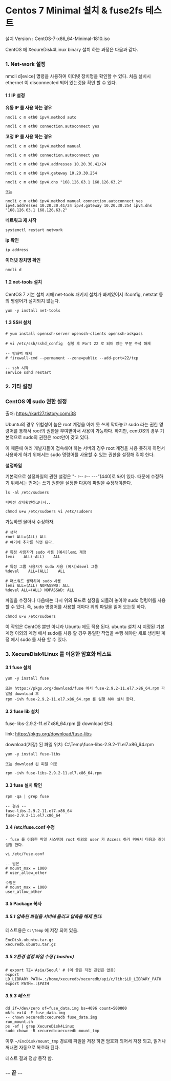 # Centos 7 Minimal 설치 & fuse2fs 테스트

설치 Version : CentOS-7-x86_64-Minimal-1810.iso

CentOS 에 XecureDisk4Linux binary 설치 하는 과정은 다음과 같다.



### 1.  Net-work 설정 

nmcli d[evice] 명령을 사용하여 이더넷 장치명을 확인할 수 있다. 처음 설치시 ethernet 이 disconnected 되어 있는것을 확인 할 수 있다. 

#### 1.1 IP 설정

**유동 IP 를 사용 하는 경우**

```
nmcli c m eth0 ipv4.method auto

nmcli c m eth0 connection.autoconnect yes
```



**고정 IP 를 사용 하는 경우**

```
nmcli c m eth0 ipv4.method manual

nmcli c m eth0 connection.autoconnect yes

nmcli c m eth0 ipv4.addresses 10.20.30.41/24

nmcli c m eth0 ipv4.gateway 10.20.30.254

nmcli c m eth0 ipv4.dns "168.126.63.1 168.126.63.2"

또는

nmcli c m eth0 ipv4.method manual connection.autoconnect yes ipv4.addresses 10.20.30.41/24 ipv4.gateway 10.20.30.254 ipv4.dns "168.126.63.1 168.126.63.2"
```



**네트워크 재 시작**

```systemctl restart network
systemctl restart network
```



**ip 확인**

```
ip address
```



**이더넷 장치명 확인**

```
nmcli d
```



#### 1.2 net-tools 설치

CentOS 7 기본 설치 시에 net-tools 패키지 설치가 빠져있어서 ifconfig, netstat 등의 명령어가 설치되지 않는다.

```
yum -y install net-tools 
```



#### 1.3 SSH 설치

```
# yum install openssh-server openssh-clients openssh-askpass

# vi /etc/ssh/sshd_config  실행 후 Port 22 로 되어 있는 부분 주석 해제

-- 방화벽 해제
# firewall-cmd --permanent --zone=public --add-port=22/tcp

-- ssh 시작
service sshd restart

```



### 2. 기타 설정

### CentOS 에 sudo 권한 설정

출처: <https://karl27.tistory.com/38>

 Ubuntu의 경우 위험성이 높은 root 계정을 아예 못 쓰게 막아놓고 sudo 라는 권한 명령어를 통해서 root의 권한을 부여받아서 사용이 가능하다. 하지만, centOS의 경우 기본적으로 sudo의 권한은 root만이 갖고 있다.

이 때문에 여러 개발자들이 접속해야 하는 서버의 경우 root 계정을 사용 못하게 하면서 사용하게 하기 위해서는 sudo 명령어를 사용할 수 있는 권한을 설정해 줘야 한다.

**설정파일**

기본적으로 설정파일의 권한 설정은 "- r-- r-- ---"(440)로 돠어 있다. 때문에 수정하기 위해서는 먼저는 쓰기 권한을 설정한 다음에 파일을 수정해야한다.

```ls -al /etc/sudoers 
ls -al /etc/sudoers 

퍼미션 상태확인하고나서.. 

chmod u+w /etc/sudoers vi /etc/sudoers
```



가능하면 몰아서 수정하자.

```
# 생략 
root ALL=(ALL) ALL 
# 여기에 추가를 하면 된다.

# 특정 사용자가 sudo 사용 (예시)lemi 계정
lemi    ALL(-ALL)    ALL

# 특정 그룹 사용자가 sudo 사용 (예시)devel 그룹
%devel    ALL=(ALL)    ALL

# 패스워드 생략하여 sudo 사용
lemi ALL=(ALL) NOPASSWD: ALL 
%devel ALL=(ALL) NOPASSWD: ALL
```

파일을 수정하나 다음에는 다시 위의 모드로 설정을 되돌려 놓아야 sudo 명령어를 사용할 수 있다. 즉, sudo 명령어를 사용할 때마다 위의 파일을 읽어 오는듯 하다.

```
chmod u-w /etc/sudoers
```

이 작업은 CentOS 뿐만 아니라 Ubuntu 에도 적용 된다. ubuntu 설치 시 지정된 기본 계정 이외의 계정 에서 sudo를 사용 할 경우 동일한 작업을 수행 해야만 새로 생성된 계정 에서 sudo 를 사용 할 수 있다.



### 3. XecureDisk4Linux 를 이용한 암호화 테스트

#### 3.1 fuse  설치

```
yum -y install fuse

또는 https://pkgs.org/download/fuse 에서 fuse-2.9.2-11.el7.x86_64.rpm 파일을 download 후 
rpm -ivh fuse-2.9.2-11.el7.x86_64.rpm 를 실행 하여 설치 한다.
```



#### 3.2 fuse lib 설치

fuse-libs-2.9.2-11.el7.x86_64.rpm 를 download 한다.

link: <https://pkgs.org/download/fuse-libs>

download(저장) 된 파일 위치: C:\Temp\fuse-libs-2.9.2-11.el7.x86_64.rpm

```
yum -y install fuse-libs

또는 download 된 피일 이용

rpm -ivh fuse-libs-2.9.2-11.el7.x86_64.rpm
```



#### 3.3 fuse 설치 확인

```
rpm -qa | grep fuse

-- 결과 --
fuse-libs-2.9.2-11.el7.x86_64
fuse-2.9.2-11.el7.x86_64

```



#### 3.4 /etc/fuse.conf 수정

```
- fuse 를 이용한 파일 시스템에 root 이외의 user 가 Access 하기 위해서 다음과 같이 설정 한다.

vi /etc/fuse.conf

-- 원본 --
# mount_max = 1000
# user_allow_other

수정본
# mount_max = 1000
user_allow_other

```



#### 3.5 Package 복사

##### 3.5.1 압축된 파일을 서버에 올리고 압축을 해제 한다.

테스트용은 `C:\Temp` 에 저장 되어 있음.

```
EncDisk.ubuntu.tar.gz
xecuredb.ubuntu.tar.gz
```

##### 3.5.2환경 설정 파일 수정 (.bashrc)

```
# export TZ='Asia/Seoul' # (이 줄은 직접 관련은 없음)
export LD_LIBRARY_PATH=.:/home/xecuredb/xecuredb/api/c/lib:$LD_LIBRARY_PATH
export PATH=.:$PATH
```

##### 3.5.3 테스트

```
dd if=/dev/zero of=fuse_data.img bs=4096 count=500000
mkfs ext4 -F fuse_data.img  
-- chown xecuredb:xecuredb fuse_data.img
run_mount.sh
ps -ef | grep XecureDisk4Linux
sudo chown -R xecuredb:xecuredb mount_tmp
```



이후 `~/EncDisk/mount_tmp`  경로에 파일을 저장 하면 암호화 되어서 저장 되고, 읽거나 꺼내면 자동으로 복호화 된다.



테스트 결과 정상 동작 함.



### -- 끝 --

